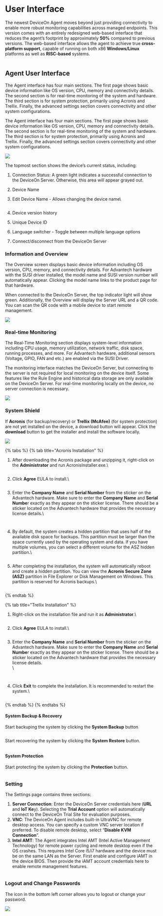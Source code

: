 # User Interface

The newest DeviceOn Agent moves beyond just providing connectivity to enable more robust monitoring capabilities across managed endpoints. This version comes with an entirely redesigned web-based interface that reduces the agent’s footprint by approximately **50%** compared to previous versions. The web-based interface allows the agent to achieve true **cross-platform support**, capable of running on both x86 **Windows/Linux** platforms as well as **RISC-based** systems.

<figure><img src="../.gitbook/assets/image (35).png" alt=""><figcaption></figcaption></figure>

## Agent User Interface

The Agent interface has four main sections. The first page shows basic device information like OS version, CPU, memory and connectivity details. The second section is for real-time monitoring of the system and hardware. The third section is for system protection, primarily using Acronis and Trellix. Finally, the advanced settings section covers connectivity and other system configurations.

The Agent interface has four main sections. The first page shows basic device information like OS version, CPU, memory and connectivity details. The second section is for real-time monitoring of the system and hardware. The third section is for system protection, primarily using Acronis and Trellix. Finally, the advanced settings section covers connectivity and other system configurations.

![](https://hackmd.io/\_uploads/Hyx07YO4p.png)

The topmost section shows the device’s current status, including:

1. Connection Status: A green light indicates a successful connection to the DeviceOn Server. Otherwise, this area will appear grayed out.
2. Device Name
3.  Edit Device Name - Allows changing the device name\


    <figure><img src="https://hackmd.io/_uploads/HJ33Ht_Na.png" alt=""><figcaption></figcaption></figure>
4. Device version history
5. Unique Device ID
6. Language switcher - Toggle between multiple language options
7. Connect/disconnect from the DeviceOn Server

### **Information and Overview**

The Overview screen displays basic device information including OS version, CPU, memory, and connectivity details. For Advantech hardware with the SUSI driver installed, the model name and SUSI version number will automatically appear. Clicking the model name links to the product page for that hardware.

When connected to the DeviceOn Server, the top indicator light will show green. Additionally, the Overview will display the Server URL and a QR code. You can scan the QR code with a mobile device to start remote management.

![](https://hackmd.io/\_uploads/HJJXxYu4a.png)

### **Real-time Monitoring**

The Real-Time Monitoring section displays system-level information including CPU usage, memory utilization, network traffic, disk space, running processes, and more. For Advantech hardware, additional sensors (Voltage, GPIO, FAN and etc.) are enabled via the SUSI Driver.

The monitoring interface matches the DeviceOn Server, but connecting to the server is not required for local monitoring on the device itself. Some features like the Rule Engine and historical data storage are only available on the DeviceOn Server. For real-time monitoring locally on the device, no server connection is necessary.

![](https://hackmd.io/\_uploads/BJLZ\_FuN6.png)

### **System Shield**

If **Acronis** (for backup/recovery) or **Trellix (McAfee)** (for system protection) are not yet installed on the device, a download button will appear. Click the **download** button to get the installer and install the software locally.

![](https://hackmd.io/\_uploads/rkfJ75OEp.png)

{% tabs %}
{% tab title="Acronis Installation" %}
1.  After downloading the Acronis package and unzipping it, right-click on the **Administrator** and run AcronisInstaller.exe.\


    <figure><img src="https://hackmd.io/_uploads/H1DbJFFVa.png" alt=""><figcaption></figcaption></figure>
2.  Click **Agree** EULA to install.\


    <figure><img src="https://hackmd.io/_uploads/SyHK1FYEp.png" alt=""><figcaption></figcaption></figure>
3.  Enter the **Company Name** and **Serial Number** from the sticker on the Advantech hardware. Make sure to enter the **Company Name** and **Serial Numbe**r exactly as they appear on the sticker license. There should be a sticker located on the Advantech hardware that provides the necessary license details.\


    <figure><img src="https://i.imgur.com/zRGaJEr.png" alt=""><figcaption></figcaption></figure>

    <figure><img src="https://hackmd.io/_uploads/SkHGfKtNa.png" alt=""><figcaption></figcaption></figure>
4.  By default, the system creates a hidden partition that uses half of the available disk space for backups. This partition must be larger than the space currently used by the operating system and data. If you have multiple volumes, you can select a different volume for the ASZ hidden partition.\


    <figure><img src="../.gitbook/assets/acronis.jpg" alt=""><figcaption></figcaption></figure>
5.  After completing the installation, the system will automatically reboot and create a hidden partition. You can view the **Acronis Secure Zone (ASZ)** partition in File Explorer or Disk Management on Windows. This partition is reserved for Acronis backups.\


    <figure><img src="https://hackmd.io/_uploads/HkVKqtKVa.png" alt=""><figcaption></figcaption></figure>
{% endtab %}

{% tab title="Trellix Installation" %}
1.  Right-click on the installation file and run it as **Administrator**.\


    <figure><img src="https://hackmd.io/_uploads/H1D8N9d4a.png" alt=""><figcaption></figcaption></figure>
2.  Click **Agree** EULA to install.\


    <figure><img src="https://hackmd.io/_uploads/rylWHcuET.png" alt=""><figcaption></figcaption></figure>
3.  Enter the **Company Name** and **Serial Number** from the sticker on the Advantech hardware. Make sure to enter the **Company Name** and **Serial Numbe**r exactly as they appear on the sticker license. There should be a sticker located on the Advantech hardware that provides the necessary license details.\
    \


    <figure><img src="https://hackmd.io/_uploads/BJokDc_V6.png" alt=""><figcaption></figcaption></figure>

    <figure><img src="https://i.imgur.com/zRGaJEr.png" alt=""><figcaption></figcaption></figure>
4.  Click **Exit** to complete the installation. It is recommended to restart the system.\


    <figure><img src="https://hackmd.io/_uploads/H1BRD9O4a.png" alt=""><figcaption></figcaption></figure>
{% endtab %}
{% endtabs %}

#### System Backup & Recovery

Start backuping the system by clicking the **System Backup** button

<figure><img src="../.gitbook/assets/image (37).png" alt=""><figcaption></figcaption></figure>

Start recovering the system by clicking the **System Restore** button.

<figure><img src="../.gitbook/assets/image (38).png" alt=""><figcaption></figcaption></figure>

#### System Protection

Start protecting the system by clicking the **Protection** button.

<figure><img src="../.gitbook/assets/image (39).png" alt=""><figcaption></figcaption></figure>

### **Setting**

The Settings page contains three sections:

1. **Server Connection**: Enter the DeviceOn Server credentials here (**URL** and **IoT Ke**y). Selecting the **Trial Account** option will automatically connect to the DeviceOn Trial Site for evaluation purposes.
2. **VNC**: The DeviceOn Agent includes built-in UltraVNC for remote desktop access. You can specify a custom VNC server location if preferred. To disable remote desktop, select “**Disable KVM Connection**”.
3. **Intel AMT**: The Agent integrates Intel AMT (Intel Active Management Technology) for remote power cycling and remote desktop even if the OS crashes. This requires Intel Core i5/i7 hardware and the device must be on the same LAN as the Server. First enable and configure iAMT in the device BIOS. Then provide the iAMT account credentials here to enable remote management features.

<figure><img src="../.gitbook/assets/image (40).png" alt=""><figcaption></figcaption></figure>

### Logout and Change Passwords

The icon in the bottom left corner allows you to logout or change your password.

![](https://hackmd.io/\_uploads/BJF23KuVT.png)
